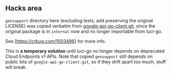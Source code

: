 Hacks area
----------

`gensupport` directory here (excluding tests, add preserving the original
LICENSE) was copied verbatim from [google-api-go-client.git], since the original
package is in `internal` now and no longer importable from luci-go.

See [https://crbug.com/1003496] for more info.

This is **a temporary solution** until luci-go no longer depends on deprecated
Cloud Endpoints v1 APIs. Note that copied `gensupport` still depends on public
bits of `google-api-go-client.git`, so if  they drift apart too much, stuff
will break.

[google-api-go-client.git]: https://code.googlesource.com/google-api-go-client.git/+/master/internal/gensupport/
